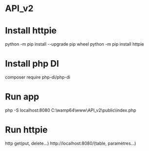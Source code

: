 # API_v2

#
# Install httpie
python -m pip install --upgrade pip wheel
python -m pip install httpie

# Install php DI
composer require php-di/php-di

# Run app
php -S localhost:8080 C:\wamp64\www\API_v2\public\index.php

# Run httpie
http get(put, delete...) http://localhost:8080/(table, paramètres...)